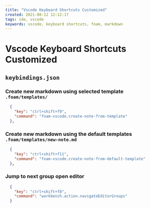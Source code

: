 ```yaml
---
title: "Vscode Keyboard Shortcuts Customized"
created: 2021-08-12 12:12:17
tags: ide, vscode
keywords: vscode, keyboard shortcuts, foam, markdown
---
```


# Vscode Keyboard Shortcuts Customized

## `keybindings.json`

### Create new markdown using selected template `.foam/templates/`

```json
  {
    "key": "ctrl+shift+f9",
    "command": "foam-vscode.create-note-from-template"
  },
```

### Create new markdown using the default templates `.foam/templates/new-note.md`

```json
  {
    "key": "ctrl+shift+f11",
    "command": "foam-vscode.create-note-from-default-template"
  },
```

### Jump to next group open editor

```json
  {
    "key": "ctrl+shift+f8",
    "command": "workbench.action.navigateEditorGroups"
  }
```
